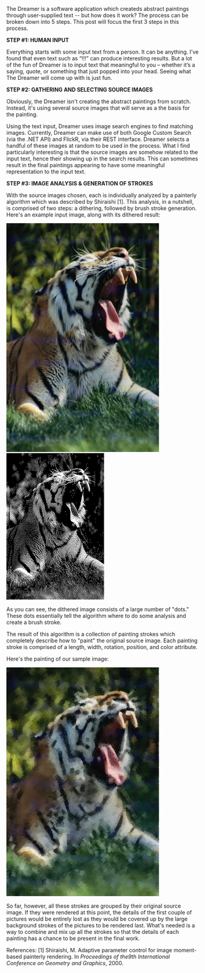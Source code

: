 The Dreamer is a software application which createds abstract paintings through user-supplied text -- but how does it work?  The process can be broken down into 5 steps.  This post will focus the first 3 steps in this process.

<b>STEP #1: HUMAN INPUT</b>

Everything starts with some input text from a person.  It can be anything.  I’ve found that even text such as “!!!” can produce interesting results.  But a lot of the fun of Dreamer is to input text that meaningful to you – whether it’s a saying, quote, or something that just popped into your head.  Seeing what The Dreamer will come up with is just fun.



<b>STEP #2: GATHERING AND SELECTING SOURCE IMAGES</b>

Obviously, the Dreamer isn't creating the abstract paintings from scratch.  Instead, it's using several source images that will serve as a the basis for the painting.  

Using the text input, Dreamer uses image search engines to find matching images.  Currently, Dreamer can make use of both Google Custom Search (via the .NET API) and FlickR, via their REST interface.  Dreamer selects a handful of these images at random to be used in the process.  What I find particularly interesting is that the source images are somehow related to the input text, hence their showing up in the search results.  This can sometimes result in the final paintings appearing to have some meaningful representation to the input text.  



<b>STEP #3: IMAGE ANALYSIS & GENERATION OF STROKES</b>

With the source images chosen, each is individually analyzed by a painterly algorithm which was described by Shiraishi [1].  This analysis, in a nutshell, is comprised of two steps:  a dithering, followed by brush stroke generation.  Here's an example input image, along with its dithered result:

![Original](../project_images/bigtiger.jpg?raw=true "Original")
![Dithered](../project_images/dithered.jpg?raw=true "Dithered")

As you can see, the dithered image consists of a large number of "dots."  These dots essentially tell the algorithm where to do some analysis and create a brush stroke. 

The result of this algorithm is a collection of painting strokes which completely describe how to "paint" the original source image. Each painting stroke is comprised of a length, width, rotation, position, and color attribute. 

Here's the painting of our sample image:

![Painting](../project_images/sample_painting.jpg?raw=true "Painting")


So far, however, all these strokes are grouped by their original source image.  If they were rendered at this point, the details of the first couple of pictures would be entirely lost as they would be covered up by the large background strokes of the pictures to be rendered last.  What's needed is a way to combine and mix up all the strokes so that the details of each painting has a chance to be present in the final work.  

References:
[1]     Shiraishi, M.  Adaptive parameter control for image moment-based painterly rendering. In <I>Proceedings of the9th International Conference on Geometry and Graphics</I>, 2000.

